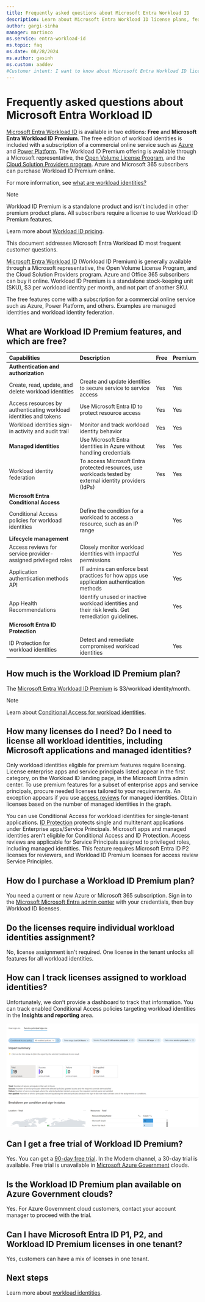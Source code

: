 ```yaml
---
title: Frequently asked questions about Microsoft Entra Workload ID
description: Learn about Microsoft Entra Workload ID license plans, features, and capabilities.
author: gargi-sinha
manager: martinco
ms.service: entra-workload-id
ms.topic: faq
ms.date: 08/28/2024
ms.author: gasinh
ms.custom: aaddev
#Customer intent: I want to know about Microsoft Entra Workload ID licensing plans.
---
```


# Frequently asked questions about Microsoft Entra Workload ID

[Microsoft Entra Workload ID](workload-identities-overview.md) is available in two editions: **Free** and **Microsoft Entra Workload ID Premium**. The free edition of workload identities is included with a subscription of a commercial online service such as [Azure](https://azure.microsoft.com/) and [Power Platform](https://powerplatform.microsoft.com/). The Workload ID Premium offering is available through a Microsoft representative, the [Open Volume License Program](https://www.microsoft.com/licensing/how-to-buy/how-to-buy), and the [Cloud Solution Providers program](/azure/lighthouse/concepts/cloud-solution-provider). Azure and Microsoft 365 subscribers can purchase Workload ID Premium online.

For more information, see [what are workload identities?](workload-identities-overview.md)

   >[!NOTE]
   > Workload ID Premium is a standalone product and isn't included in other premium product plans. All subscribers require a license to use Workload ID Premium features.

Learn more about [Workload ID pricing](https://www.microsoft.com/security/business/identity-access/microsoft-entra-workload-identities#office-StandaloneSKU-k3hubfz).

This document addresses Microsoft Entra Workload ID most frequent customer questions.  

[Microsoft Entra Workload ID](workload-identities-overview.md) (Workload ID Premium) is generally available through a Microsoft representative, the Open Volume License Program, and the Cloud Solution Providers program. Azure and Office 365 subscribers can buy it online. Workload ID Premium is a standalone stock-keeping unit (SKU), $3 per workload identity per month, and not part of another SKU. 

The free features come with a subscription for a commercial online service such as Azure, Power Platform, and others. Examples are managed identities and workload identity federation.

## What are Workload ID Premium features, and which are free? 

|Capabilities | Description | Free | Premium |                 
|:--------|:----------|:------------|:-----------|
| **Authentication and authorization**|  | | |
| Create, read, update, and delete workload identities  | Create and update identities to secure service to service access  | Yes |  Yes |
| Access resources by authenticating workload identities and tokens |  Use Microsoft Entra ID to protect resource access |  Yes|  Yes |
| Workload identities sign-in activity and audit trail |  Monitor and track workload identity behavior  |  Yes |  Yes |
| **Managed identities**| Use Microsoft Entra identities in Azure without handling credentials |  Yes| Yes |
| Workload identity federation | To access Microsoft Entra protected resources, use workloads tested by external identity providers (IdPs) | Yes | Yes |
|  **Microsoft Entra Conditional Access**     |   |   |    
| Conditional Access policies for workload identities |Define the condition for a workload to access a resource, such as an IP range | |  Yes | 
|**Lifecycle management**|    |    |   |
|Access reviews for service provider-assigned privileged roles  | Closely monitor workload identities with impactful permissions |    |  Yes |
| Application authentication methods API | IT admins can enforce best practices for how apps use application authentication methods |  | Yes |
| App Health Recommendations | Identify unused or inactive workload identities and their risk levels. Get remediation guidelines. |  | Yes |
|**Microsoft Entra ID Protection**  |  | |
|ID Protection for workload identities  | Detect and remediate compromised workload identities | | Yes |

## How much is the Workload ID Premium plan? 

The [Microsoft Entra Workload ID Premium](https://www.microsoft.com/security/business/identity-access/microsoft-entra-workload-identities#office-StandaloneSKU-k3hubfz) is $3/workload identity/month.

   >[!Note]
   >Learn about [Conditional Access for workload identities](~/identity/conditional-access/workload-identity.md).

## How many licenses do I need? Do I need to license all workload identities, including Microsoft applications and managed identities? 

Only workload identities eligible for premium features require licensing. License enterprise apps and service principals listed appear in the first category, on the Workload ID landing page, in the Microsoft Entra admin center. To use premium features for a subset of enterprise apps and service principals, procure needed licenses tailored to your requirements. An exception appears if you use [access reviews](~/id-governance/privileged-identity-management/pim-create-roles-and-resource-roles-review.md) for managed identities. Obtain licenses based on the number of managed identities in the graph.

You can use Conditional Access for workload identities for single-tenant applications. [ID Protection](~/id-protection/concept-workload-identity-risk.md) protects single and multitenant applications under Enterprise apps/Service Principals. Microsoft apps and managed identities aren't eligible for Conditional Access and ID Protection. Access reviews are applicable for Service Principals assigned to privileged roles, including managed identities. This feature requires Microsoft Entra ID P2 licenses for reviewers, and Workload ID Premium licenses for access review Service Principles.  

## How do I purchase a Workload ID Premium plan?

You need a current or new Azure or Microsoft 365 subscription. Sign in to the [Microsoft Microsoft Entra admin center](https://entra.microsoft.com/) with your credentials, then buy Workload ID licenses.

## Do the licenses require individual workload identities assignment? 

No, license assignment isn't required. One license in the tenant unlocks all features for all workload identities.

## How can I track licenses assigned to workload identities? 

Unfortunately, we don’t provide a dashboard to track that information. You can track enabled Conditional Access policies targeting workload identities in the **Insights and reporting** area. 

   ![Screenshot of the impact summary under Service Principal sign-ins.](media/workload-identities-faqs/insights-and-reportin.png)

## Can I get a free trial of Workload ID Premium? 

Yes. You can get a [90-day free trial](https://entra.microsoft.com/#view/Microsoft_Azure_ManagedServiceIdentity/WorkloadIdentitiesBlade). In the Modern channel, a 30-day trial is available. Free trial is unavailable in [Microsoft Azure Government](https://azure.microsoft.com/global-infrastructure/government/) clouds.

## Is the Workload ID Premium plan available on Azure Government clouds? 

Yes. For Azure Government cloud customers, contact your account manager to proceed with the trial.

<a name='is-it-possible-to-have-a-mix-of-azure-ad-premium-p1-azure-ad-premium-p2-and-workload-identities-premium-licenses-in-one-tenant'></a>

## Can I have Microsoft Entra ID P1, P2, and Workload ID Premium licenses in one tenant?

Yes, customers can have a mix of licenses in one tenant.

## Next steps

Learn more about [workload identities](workload-identities-overview.md).
